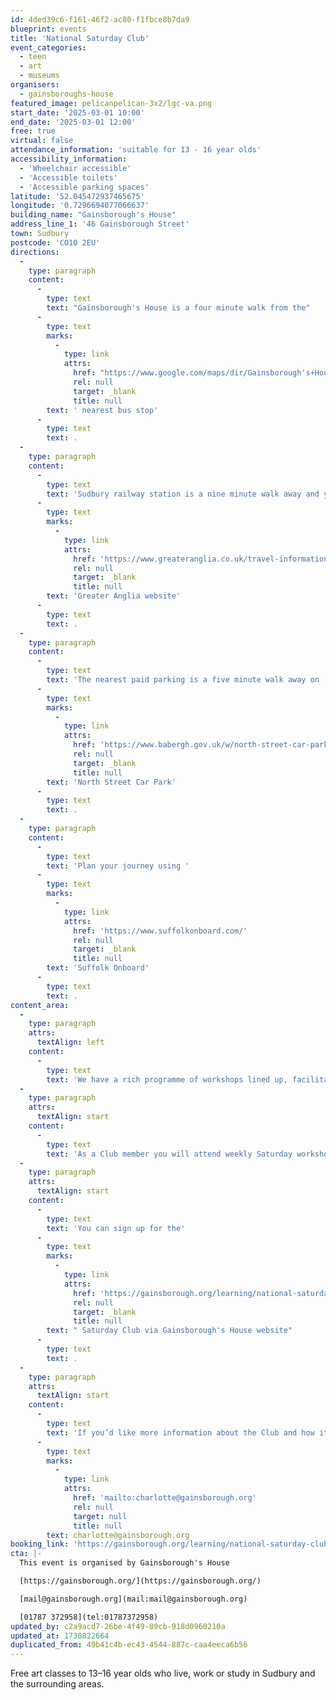 ```yaml
---
id: 4ded39c6-f161-46f2-ac80-f1fbce8b7da9
blueprint: events
title: 'National Saturday Club'
event_categories:
  - teen
  - art
  - museums
organisers:
  - gainsboroughs-house
featured_image: pelicanpelican-3x2/lgc-va.png
start_date: '2025-03-01 10:00'
end_date: '2025-03-01 12:00'
free: true
virtual: false
attendance_information: 'suitable for 13 - 16 year olds'
accessibility_information:
  - 'Wheelchair accessible'
  - 'Accessible toilets'
  - 'Accessible parking spaces'
latitude: '52.045472937465675'
longitude: '0.7296694077066637'
building_name: "Gainsborough's House"
address_line_1: '46 Gainsborough Street'
town: Sudbury
postcode: 'CO10 2EU'
directions:
  -
    type: paragraph
    content:
      -
        type: text
        text: "Gainsborough's House is a four minute walk from the"
      -
        type: text
        marks:
          -
            type: link
            attrs:
              href: "https://www.google.com/maps/dir/Gainsborough's+House,+46+Gainsborough+St,+Sudbury+CO10+2EU/Gregory+Mills,+Sudbury+CO10+1AZ/@52.038233,0.7248443,17z/data=!3m1!4b1!4m14!4m13!1m5!1m1!1s0x47d855737d79e187:0x64bee334a44f1445!2m2!1d0.7284427!2d52.0381649!1m5!1m1!1s0x47d85574f10664cf:0x28d6ba74ff6ce7de!2m2!1d0.7264048!2d52.0384111!3e3?entry=ttu&g_ep=EgoyMDI0MTAyOS4wIKXMDSoASAFQAw%3D%3D"
              rel: null
              target: _blank
              title: null
        text: ' nearest bus stop'
      -
        type: text
        text: .
  -
    type: paragraph
    content:
      -
        type: text
        text: 'Sudbury railway station is a nine minute walk away and you can find times on the '
      -
        type: text
        marks:
          -
            type: link
            attrs:
              href: 'https://www.greateranglia.co.uk/travel-information/station-information/suy'
              rel: null
              target: _blank
              title: null
        text: 'Greater Anglia website'
      -
        type: text
        text: .
  -
    type: paragraph
    content:
      -
        type: text
        text: 'The nearest paid parking is a five minute walk away on '
      -
        type: text
        marks:
          -
            type: link
            attrs:
              href: 'https://www.babergh.gov.uk/w/north-street-car-park-1'
              rel: null
              target: _blank
              title: null
        text: 'North Street Car Park'
      -
        type: text
        text: .
  -
    type: paragraph
    content:
      -
        type: text
        text: 'Plan your journey using '
      -
        type: text
        marks:
          -
            type: link
            attrs:
              href: 'https://www.suffolkonboard.com/'
              rel: null
              target: _blank
              title: null
        text: 'Suffolk Onboard'
      -
        type: text
        text: .
content_area:
  -
    type: paragraph
    attrs:
      textAlign: left
    content:
      -
        type: text
        text: 'We have a rich programme of workshops lined up, facilitated by a team of highly skilled and knowledgeable practitioners currently working and teaching in the creative industries.'
  -
    type: paragraph
    attrs:
      textAlign: start
    content:
      -
        type: text
        text: 'As a Club member you will attend weekly Saturday workshops that will take place between 10am–12pm at Gainsborough’s House. These will offer a fantastic opportunity to develop new skills, gain confidence in your own ideas and meet lots of like-minded people your own age with creativity and experimentation at the core of everything you do.'
  -
    type: paragraph
    attrs:
      textAlign: start
    content:
      -
        type: text
        text: 'You can sign up for the'
      -
        type: text
        marks:
          -
            type: link
            attrs:
              href: 'https://gainsborough.org/learning/national-saturday-club/'
              rel: null
              target: _blank
              title: null
        text: " Saturday Club via Gainsborough's House website"
      -
        type: text
        text: .
  -
    type: paragraph
    attrs:
      textAlign: start
    content:
      -
        type: text
        text: 'If you’d like more information about the Club and how it works, please contact Charlie Dixon '
      -
        type: text
        marks:
          -
            type: link
            attrs:
              href: 'mailto:charlotte@gainsborough.org'
              rel: null
              target: null
              title: null
        text: charlotte@gainsborough.org
booking_link: 'https://gainsborough.org/learning/national-saturday-club/'
cta: |-
  This event is organised by Gainsborough's House

  [https://gainsborough.org/](https://gainsborough.org/) 

  [mail@gainsborough.org](mail:mail@gainsborough.org)

  [01787 372958](tel:01787372958)
updated_by: c2a9acd7-26be-4f49-89cb-918d0960210a
updated_at: 1730822664
duplicated_from: 49b41c4b-ec43-4544-887c-caa4eeca6b56
---
```

Free art classes to 13–16 year olds who live, work or study in Sudbury and the surrounding areas.